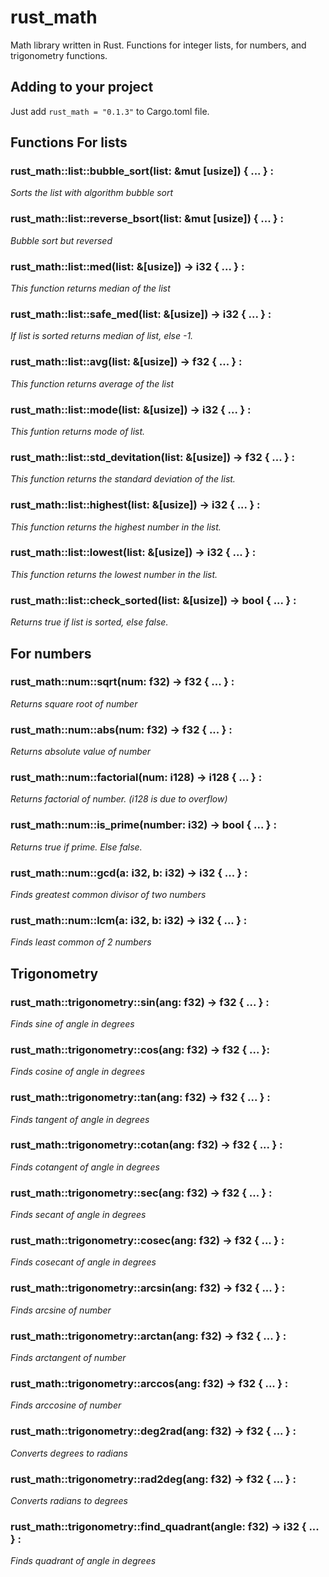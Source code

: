 # rust_math
Math library written in Rust.
Functions for integer lists, for numbers, and trigonometry functions.
## Adding to your project
Just add ```rust_math = "0.1.3"``` to Cargo.toml file.
## Functions For lists
### rust_math::list::bubble_sort(list: &mut [usize]) { ... } :
*Sorts the list with algorithm bubble sort*
### rust_math::list::reverse_bsort(list: &mut [usize]) { ... } :
*Bubble sort but reversed*
### rust_math::list::med(list: &[usize]) -> i32 { ... } :
*This function returns median of the list*
### rust_math::list::safe_med(list: &[usize]) -> i32 { ... } :
*If list is sorted returns median of list, else -1.*
### rust_math::list::avg(list: &[usize]) -> f32 { ... } :
*This function returns average of the list*
### rust_math::list::mode(list: &[usize]) -> i32 { ... } :
*This funtion returns mode of list.*
### rust_math::list::std_devitation(list: &[usize]) -> f32 { ... } :
*This function returns the standard deviation of the list.*
### rust_math::list::highest(list: &[usize]) -> i32 { ... } :
*This function returns the highest number in the list.*
### rust_math::list::lowest(list: &[usize]) -> i32 { ... } :
*This function returns the lowest number in the list.*
### rust_math::list::check_sorted(list: &[usize]) -> bool { ... } :
*Returns true if list is sorted, else false.*
## For numbers
### rust_math::num::sqrt(num: f32) -> f32 { ... } :
*Returns square root of number*
### rust_math::num::abs(num: f32) -> f32 { ... } :
*Returns absolute value of number*
### rust_math::num::factorial(num: i128) -> i128 { ... } :
*Returns factorial of number. (i128 is due to overflow)*
### rust_math::num::is_prime(number: i32) -> bool { ... } :
*Returns true if prime. Else false.*
### rust_math::num::gcd(a: i32, b: i32) -> i32 { ... } :
*Finds greatest common divisor of two numbers*
### rust_math::num::lcm(a: i32, b: i32) -> i32 { ... } :
*Finds least common of 2 numbers*
## Trigonometry
### rust_math::trigonometry::sin(ang: f32) -> f32 { ... } :
*Finds sine of angle in degrees*
### rust_math::trigonometry::cos(ang: f32) -> f32 { ... }:
*Finds cosine of angle in degrees*
### rust_math::trigonometry::tan(ang: f32) -> f32 { ... } :
*Finds tangent of angle in degrees*
### rust_math::trigonometry::cotan(ang: f32) -> f32 { ... } :
*Finds cotangent of angle in degrees*
### rust_math::trigonometry::sec(ang: f32) -> f32 { ... } :
*Finds secant of angle in degrees*
### rust_math::trigonometry::cosec(ang: f32) -> f32 { ... } :
*Finds cosecant of angle in degrees*
### rust_math::trigonometry::arcsin(ang: f32) -> f32 { ... } :
*Finds arcsine of number*
### rust_math::trigonometry::arctan(ang: f32) -> f32 { ... } :
*Finds arctangent of number*
### rust_math::trigonometry::arccos(ang: f32) -> f32 { ... } :
*Finds arccosine of number*
### rust_math::trigonometry::deg2rad(ang: f32) -> f32 { ... } :
*Converts degrees to radians*
### rust_math::trigonometry::rad2deg(ang: f32) -> f32 { ... } :
*Converts radians to degrees*
### rust_math::trigonometry::find_quadrant(angle: f32) -> i32 { ... } :
*Finds quadrant of angle in degrees*